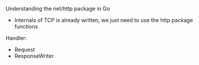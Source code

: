 Understanding the net/http package in Go

- Internals of TCP is already written, we just need to use the http package functions

Handler:
- Request
- ResponseWriter